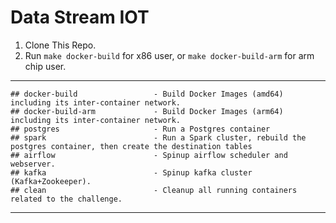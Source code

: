 # Data Stream IOT

1. Clone This Repo.
2. Run `make docker-build` for x86 user, or `make docker-build-arm` for arm chip user.

---
```
## docker-build                 - Build Docker Images (amd64) including its inter-container network.
## docker-build-arm             - Build Docker Images (arm64) including its inter-container network.
## postgres                     - Run a Postgres container
## spark                        - Run a Spark cluster, rebuild the postgres container, then create the destination tables
## airflow                      - Spinup airflow scheduler and webserver.
## kafka                        - Spinup kafka cluster (Kafka+Zookeeper).
## clean                        - Cleanup all running containers related to the challenge.
```

---
